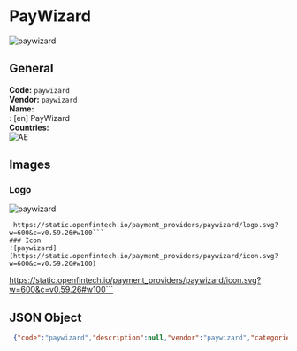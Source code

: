 # PayWizard 
![paywizard](https://static.openfintech.io/payment_providers/paywizard/logo.svg?w=600&c=v0.59.26#w100)  
## General 
**Code:** `paywizard`  
**Vendor:** `paywizard`  
**Name:**  
:	[en] PayWizard  
**Countries:**  
![AE](https://cdnjs.cloudflare.com/ajax/libs/flag-icon-css/3.3.0/flags/4x3/AE.svg#w24)  
 
## Images 
### Logo 
![paywizard](https://static.openfintech.io/payment_providers/paywizard/logo.svg?w=600&c=v0.59.26#w100)  
```
 https://static.openfintech.io/payment_providers/paywizard/logo.svg?w=600&c=v0.59.26#w100```  
### Icon 
![paywizard](https://static.openfintech.io/payment_providers/paywizard/icon.svg?w=600&c=v0.59.26#w100)  
```
 https://static.openfintech.io/payment_providers/paywizard/icon.svg?w=600&c=v0.59.26#w100```  
## JSON Object 
```json
 {"code":"paywizard","description":null,"vendor":"paywizard","categories":null,"countries":["AE"],"payment_method":null,"payout_method":null,"metadata":{"about_payments_code":"paywizard"},"name":{"en":"PayWizard"}}```  
